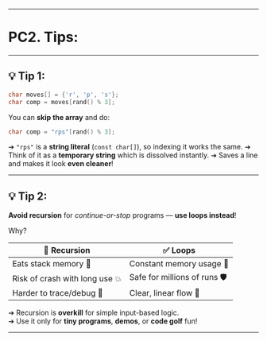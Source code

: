 
---

# PC2. Tips:

---

## 💡 Tip 1:
```c
char moves[] = {'r', 'p', 's'};
char comp = moves[rand() % 3];
```

You can **skip the array** and do:

```c
char comp = "rps"[rand() % 3];
```

➔ `"rps"` is a **string literal** (`const char[]`), so indexing it works the same.
➔ Think of it as a **temporary string** which is dissolved instantly.
➔ Saves a line and makes it look **even cleaner**!

---

## 💡 Tip 2:

**Avoid recursion** for *continue-or-stop* programs — **use loops instead**!

Why?

| 🚫 Recursion                     | ✅ Loops                          |
|----------------------------------|------------------------------------|
| Eats stack memory 💾             | Constant memory usage 🔁          |
| Risk of crash with long use 💥   | Safe for millions of runs 🛡️      |
| Harder to trace/debug 🧩         | Clear, linear flow 📜             |

➔ Recursion is **overkill** for simple input-based logic.  
➔ Use it only for **tiny programs**, **demos**, or **code golf** fun!

---
